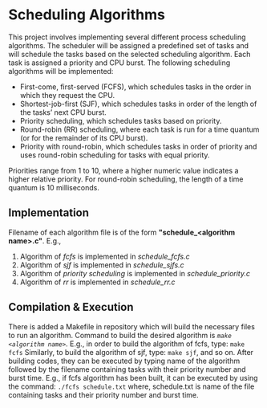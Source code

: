 # Scheduling Algorithms 
This project involves implementing several different process scheduling algorithms. The scheduler will be assigned a predefined set of tasks and will schedule the tasks based on the selected scheduling algorithm. Each task is assigned a priority and CPU burst. The following scheduling algorithms will be implemented: 
* First-come, first-served (FCFS), which schedules tasks in the order in which they request the CPU. 
* Shortest-job-first (SJF), which schedules tasks in order of the length of the tasks’ next CPU burst. 
* Priority scheduling, which schedules tasks based on priority. 
* Round-robin (RR) scheduling, where each task is run for a time quantum (or for the remainder of its CPU burst). 
* Priority with round-robin, which schedules tasks in order of priority and uses round-robin scheduling for tasks with equal priority.

Priorities range from 1 to 10, where a higher numeric value indicates a higher relative priority. For round-robin scheduling, the length of a time quantum is 10 milliseconds.
## Implementation
Filename of each algorithm file is of the form **"schedule_\<algorithm name\>.c"**.
E.g., 
1. Algorithm of _fcfs_ is implemented in _schedule_fcfs.c_
2. Algorithm of _sjf_ is implemented in _schedule_sjfs.c_
3. Algorithm of _priority scheduling_ is implemented in _schedule_priority.c_
4. Algorithm of _rr_ is implemented in _schedule_rr.c_
## Compilation & Execution
There is added a Makefile in repository which will build the necessary files to run an algorithm. Command to build the desired algorithm is *`make <algorithm name>`*. 
E.g., in order to build the algorithm of fcfs, type: `make fcfs`
Similarly, to build the algorithm of sjf, type: `make sjf`, and so on.
After building codes, they can be executed by typing name of the algorithm followed by the filename containing tasks with their priority number and burst time.
E.g., if fcfs algorithm has been built, it can be executed by using the command: `./fcfs schedule.txt` 
where, schedule.txt is name of the file containing tasks and their priority number and burst time.
